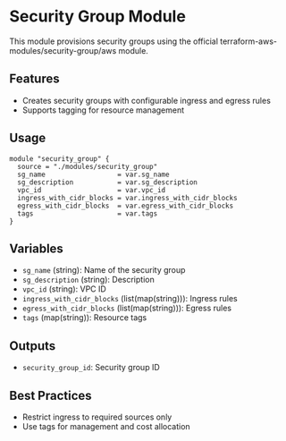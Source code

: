 # Security Group Module

This module provisions security groups using the official terraform-aws-modules/security-group/aws module.

## Features
- Creates security groups with configurable ingress and egress rules
- Supports tagging for resource management

## Usage
```hcl
module "security_group" {
  source = "./modules/security_group"
  sg_name                  = var.sg_name
  sg_description           = var.sg_description
  vpc_id                   = var.vpc_id
  ingress_with_cidr_blocks = var.ingress_with_cidr_blocks
  egress_with_cidr_blocks  = var.egress_with_cidr_blocks
  tags                     = var.tags
}
```

## Variables
- `sg_name` (string): Name of the security group
- `sg_description` (string): Description
- `vpc_id` (string): VPC ID
- `ingress_with_cidr_blocks` (list(map(string))): Ingress rules
- `egress_with_cidr_blocks` (list(map(string))): Egress rules
- `tags` (map(string)): Resource tags

## Outputs
- `security_group_id`: Security group ID

## Best Practices
- Restrict ingress to required sources only
- Use tags for management and cost allocation 